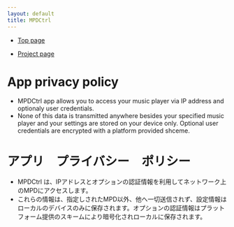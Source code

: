 ```yaml
---
layout: default
title: MPDCtrl
---
```


* [Top page](https://torumyax.github.io/MPDCtrl/)
  
* [Project page](https://github.com/torumyax/MPDCtrl)
  


# App privacy policy

* MPDCtrl app allows you to access your music player via IP address and optionaly user credentials. 
* None of this data is transmitted anywhere besides your specified music player and your settings are stored on your device only. Optional user credentials are encrypted with a platform provided shceme.
  
  
# アプリ　プライバシー　ポリシー

* MPDCtrl は、IPアドレスとオプションの認証情報を利用してネットワーク上のMPDにアクセスします。
* これらの情報は、指定しされたMPD以外、他へ一切送信されず、設定情報はローカルのデバイスのみに保存されます。オプションの認証情報はプラットフォーム提供のスキームにより暗号化されローカルに保存されます。
